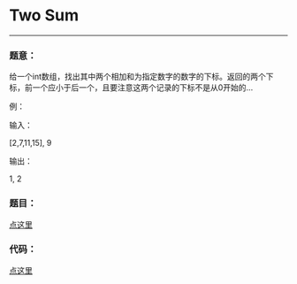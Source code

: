 #	Two Sum
---

### 题意：
给一个int数组，找出其中两个相加和为指定数字的数字的下标。返回的两个下标，前一个应小于后一个，且要注意这两个记录的下标不是从0开始的...

例：

输入：

[2,7,11,15], 9

输出：

1, 2

### 题目：
<a href="https://oj.leetcode.com/problems/two-sum/">点这里</a>

### 代码：
<a href="./Two_Sum.cpp">点这里</a>
